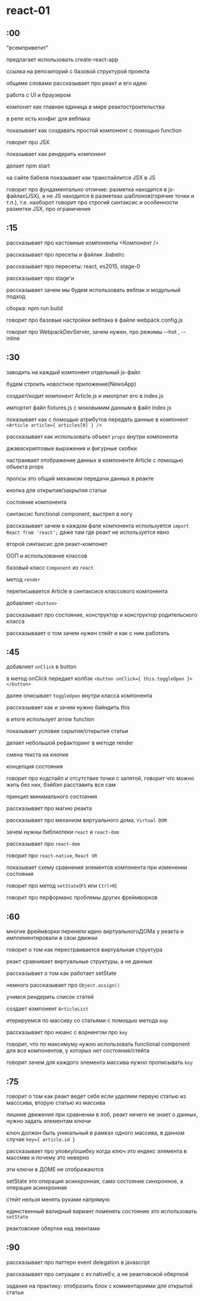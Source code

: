 # react-01



## :00
"всемприветит"

предлагает использовать create-react-app

ссылка на репозиторий с базовой структурой проекта

общими словами рассказывает про реакт и его идею

работа с UI и браузером

компонет как главная единица в мире реактостроительства

в репе есть конфиг для вебпака

показывает как создавать простой компонент с помощью function

говорит про JSX

показывает как рендерить компонент

делает npm start

на сайте бабеля показывает как транспайлится JSX в JS

говорит про фундаментально отличие: разметка находится в js-файлах(JSX), а не JS находится в разметках шаблонов(горячие точки и т.п.), т.е. наоборот
говорит про строгий синтаксис и особенности разметки JSX, про ограничения




## :15
рассказывает про кастомные компоненты <Компонент />

рассказывает про пресеты и файлик .babelrc

рассказывает про пересеты: react, es2015, stage-0

рассказывает про stage'и

рассказывает зачем мы будем использовать вебпак и модульный подход

сборка: npm run build

говорит про базовые настройки вебпака в файле webpack.config.js

говорит про WebpackDevServer, зачем нужен, про режимы --hot , --inline





## :30
заводить на каждый компонент отдельный js-файл 

будем строить новостное приложение(NewsApp)

создает/кодит компонент Article.js и имопртит его в index.js

импортит файл fixtures.js с моковымим данным в файл index.js

показывает как с помощью атрибутов передать данные в компонент `<Article article={ articles[0] } />`

рассказывает как использовать объект `props` внутри компонента

джаваскриптовые выражения и фигурные скобки

настраивает отображение данных в компоненте Article с помощью объекта props

пропсы это общий механизм передачи данных в реакте

кнопка для открытия/закрытия статьи

состояние компонента

синтаксис functional component, выстрел в ногу

рассказывает зачем в каждом фале компонента используется `import React from 'react';` даже там где реакт не используется явно

второй синтаксис для реакт-компонет

ООП и использование классов

базовый класс `Component` из `react`

метод `render`

переписывается Article в синтаксисе классового компонента

добавляет `<button>`

рассказывает про состояние, конструктор и конструктор родительского класса

рассказываает о том зачем нужен стейт и как с ним работать



## :45
добавляет `onClick` в button

в метод onClick передает колбэк `<button onClick={ this.toggleOpen }></button>`

далее описывает `toggleOpen` внутри класса компонента

рассказывает как и зачем нужно байндить this

в итоге использует arrow function

показывает условие скрытия/открытия статьи

делает небольшой рефакторинг в методе render

смена текста на кнопке

концепция состояния

говорит про кодстайл и отсутствие точки с запятой, говорит что можно жить без них, бэйбэл расставить все сам

принцип минимального состояния

рассказывает про магию реакта

рассказывает про механизм виртуального дома, `Virtual DOM`

зачем нужны библиотеки `react` и `react-dom`

рассказывает про `react-dom`

говорит про `react-native`, `React VR`

показывает схему сравнения элементов компонента при изменении состояния

говорит про метод `setState`(`F5` или `Ctrl+R`)

говорит про перформанс проблемы других фреймворков





## :60
многие фреймворки переняли идею виртуальногоДОМа у реакта и имплементировали в свои движки

говорит о том как перестраивается виртуальная структура

реакт сравнивает виртуальные структуры, а не данные

рассказывает о том как работает setState

немного рассказывает про `Object.assign()`

учимся рендерить список статей

создает компонент `ArticleList`

итерируемся по массиву со статьями с помощью метода `map`

рассказывает про нюанс с ворнингом про `key`

говорит, что по максимуму нужно использовать functional component для все компонентов, у которых нет состояния/стейта

говорит зачем для каждого элемента массива нужно прописывать `key`





## :75
говорит о том как реакт ведет себя если удаляем первую статью из масссива, вторую статью из массива

лишние движения при сравнении в лоб, реакт ничего не знает о данных, нужно задать элементам ключи

ключ должен быть уникальный в рамках одного массива, в данном случае `key={ article.id }`

рассказывает про уловку/ошибку когда ключ это индекс элемента в массмве и почему это неверно

эти ключи в ДОМЕ не отображаются

setState это операция асинхронная, само состояние синхронное, а операция асинхронная

стейт нельзя менять руками напрямую

единственный валидный вариант поменять состояние это использовать `setState`

реактовские обертки над эвентами






## :90
рассказывает про паттерн event delegation в javascript

рассказывает про ситуации с ev.nativeEv, а не реактовской оберткой

задание на практику: отобразить блок с комментариями для открытой статьи


